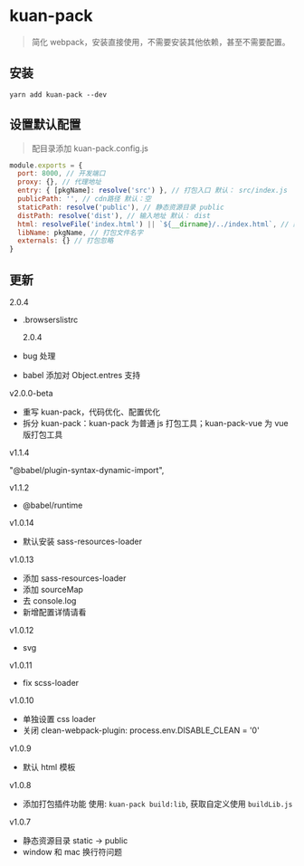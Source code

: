 # kuan-pack

> 简化 webpack，安装直接使用，不需要安装其他依赖，甚至不需要配置。

## 安装

```
yarn add kuan-pack --dev
```

## 设置默认配置

> 配目录添加 kuan-pack.config.js

```js
module.exports = {
  port: 8000, // 开发端口
  proxy: {}, // 代理地址
  entry: { [pkgName]: resolve('src') }, // 打包入口 默认： src/index.js
  publicPath: '', // cdn路径 默认：空
  staticPath: resolve('public'), // 静态资源目录 public
  distPath: resolve('dist'), // 输入地址 默认： dist
  html: resolveFile('index.html') || `${__dirname}/../index.html`, // 默认html模板
  libName: pkgName, // 打包文件名字
  externals: {} // 打包忽略
}
```

## 更新

2.0.4

- .browserslistrc

  2.0.4

- bug 处理
- babel 添加对 Object.entres 支持

v2.0.0-beta

- 重写 kuan-pack，代码优化、配置优化
- 拆分 kuan-pack：kuan-pack 为普通 js 打包工具；kuan-pack-vue 为 vue 版打包工具

v1.1.4

"@babel/plugin-syntax-dynamic-import",

v1.1.2

- @babel/runtime

v1.0.14

- 默认安装 sass-resources-loader

v1.0.13

- 添加 sass-resources-loader
- 添加 sourceMap
- 去 console.log
- 新增配置详情请看

v1.0.12

- svg

v1.0.11

- fix scss-loader

v1.0.10

- 单独设置 css loader
- 关闭 clean-webpack-plugin: process.env.DISABLE_CLEAN = '0'

v1.0.9

- 默认 html 模板

v1.0.8

- 添加打包插件功能 使用: `kuan-pack build:lib`, 获取自定义使用 `buildLib.js`

v1.0.7

- 静态资源目录 static -> public
- window 和 mac 换行符问题
